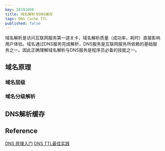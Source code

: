 ```yaml
---
key: 20191008
title: 域名解析与DNS缓存
tags: DNS Cache TTL
published: false
---
```


域名解析是访问互联网服务第一道关卡，域名解析质量（成功率，耗时）直接影响用户体验。域名通过DNS服务完成解析，DNS服务是互联网服务所依赖的基础服务之一。因此正确理解域名解析与DNS服务是程序员必备的技能之一。<!--more-->

## 域名原理

### 域名层级

### 域名分级解析

## DNS解析缓存

## Reference

[DNS 原理入门](http://www.ruanyifeng.com/blog/2016/06/dns.html)
[DNS TTL最佳实践](https://zhuanlan.zhihu.com/p/40372792)
